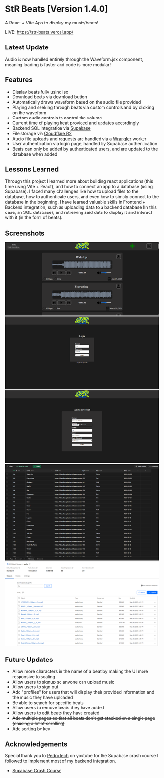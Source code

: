 # StR Beats [Version 1.4.0]

A React + Vite App to display my music/beats!

LIVE: https://str-beats.vercel.app/

## Latest Update

Audio is now handled entirely through the Waveform.jsx component, meaning loading is faster and code is more modular! 

## Features

- Display beats fully using jsx
- Download beats via download button
- Automatically draws waveform based on the audio file provided
- Playing and seeking through beats via custom controls and by clicking on the waveform
- Custom audio controls to control the volume
- Current time of playing beat provided and updates accordingly
- Backend SQL integration via [Supabase](https://supabase.com/)
- File storage via [Cloudflare R2](https://www.cloudflare.com/en-ca/developer-platform/products/r2/)
- Audio file uploads and requests are handled via a [Wrangler](https://developers.cloudflare.com/workers/wrangler/) worker
- User authentication via login page; handled by Supabase authentication
- Beats can only be added by authenticated users, and are updated to the database when added

## Lessons Learned

Through this project I learned more about building react applications (this time using Vite + React), and how to connect an app to a database (using Supabase). I faced many challenges like how to upload files to the database, how to authenticate users, and even how to simply connect to the database in the beginning. I have learned valuable skills in Frontend + Backend integration, such as uploading data to a backend database (In this case, an SQL database), and retreiving said data to display it and interact with it (in the form of beats).

## Screenshots

![image](https://github.com/alex-nickerson/StR-Beats/blob/71e669d0b52c7caa718efb05240aa3d4de724f24/project/public/images/app-screenshots/Homepage.png)
![image](https://github.com/alex-nickerson/StR-Beats/blob/71e669d0b52c7caa718efb05240aa3d4de724f24/project/public/images/app-screenshots/Login.png)
![image](https://github.com/alex-nickerson/StR-Beats/blob/71e669d0b52c7caa718efb05240aa3d4de724f24/project/public/images/app-screenshots/AddANewBeat.png)
![image](https://github.com/alex-nickerson/StR-Beats/blob/main/project/public/images/app-screenshots/supabase-screenshot.png)
![image](https://github.com/alex-nickerson/StR-Beats/blob/main/project/public/images/app-screenshots/r2-screenshot.png)

## Future Updates

- Allow more characters in the name of a beat by making the UI more responsive to scaling
- Allow users to signup so anyone can upload music
- Allow users to sign out
- Add "profiles" for users that will display their provided information and the music they have uploaded
- ~~Be able to search for specific beats~~
- Allow users to remove beats they have added
- Allow users to edit beats they have created
- ~~Add multiple pages so that all beats don't get stacked on a single page (causing a lot of scrolling)~~
- Add sorting by key

## Acknowledgements

Special thank you to [PedroTech](https://www.youtube.com/@PedroTechnologies) on youtube for the Supabase crash course I followed to implement most of my backend integration.
 - [Supabase Crash Course](https://www.youtube.com/watch?v=kyphLGnSz6Q)
